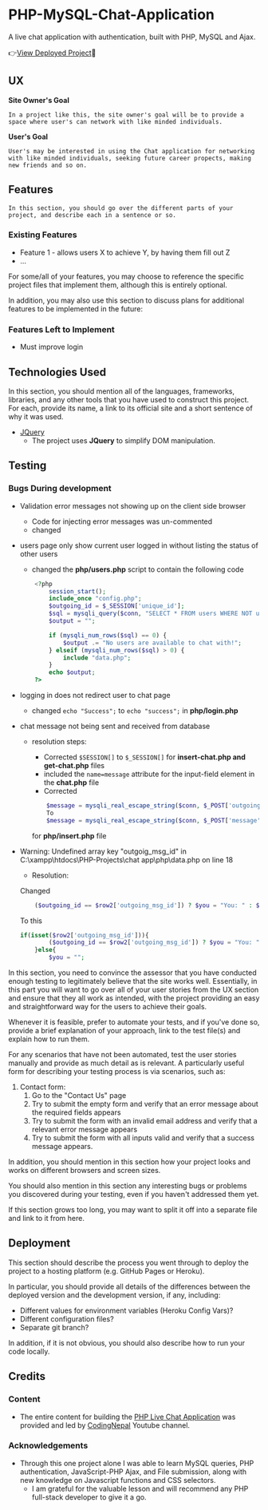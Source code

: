 # PHP-MySQL-Chat-Application

A live chat application with authentication, built with PHP, MySQL and Ajax.

👉[View Deployed Project]()🚀
 
## UX

**Site Owner's Goal** 
    
    In a project like this, the site owner's goal will be to provide a space where user's can network with like minded individuals.

**User's Goal** 
    
    User's may be interested in using the Chat application for networking with like minded individuals, seeking future career propects, making new friends and so on.

## Features
    In this section, you should go over the different parts of your project, and describe each in a sentence or so.


 
### Existing Features
- Feature 1 - allows users X to achieve Y, by having them fill out Z
- ...

For some/all of your features, you may choose to reference the specific project files that implement them, although this is entirely optional.

In addition, you may also use this section to discuss plans for additional features to be implemented in the future:

### Features Left to Implement
- Must improve login

## Technologies Used

In this section, you should mention all of the languages, frameworks, libraries, and any other tools that you have used to construct this project. For each, provide its name, a link to its official site and a short sentence of why it was used.

- [JQuery](https://jquery.com)
    - The project uses **JQuery** to simplify DOM manipulation.


## Testing


### Bugs During development

- Validation error messages not showing up on the client side browser
    - Code for injecting error messages was un-commented
    - changed
- users page only show current user logged in without listing the status of other users
    -   changed the **php/users.php** script to contain the following code
    
    ```php
        <?php 
            session_start();
            include_once "config.php";
            $outgoing_id = $_SESSION['unique_id'];
            $sql = mysqli_query($conn, "SELECT * FROM users WHERE NOT unique_id = {$outgoing_id} ORDER BY user_id DESC");
            $output = "";

            if (mysqli_num_rows($sql) == 0) {
                $output .= "No users are available to chat with!";
            } elseif (mysqli_num_rows($sql) > 0) {
                include "data.php";
            }
            echo $output;
        ?>
    ```

- logging in does not redirect user to chat page
    - changed `echo "Success";` to `echo "success";` in **php/login.php**

- chat message not being sent and received from database
    - resolution steps:
        - Corrected `$SESSION[]` to `$_SESSION[]` for **insert-chat.php and get-chat.php** files
        - included the `name=message` attribute for the input-field element in the **chat.php** file
        - Corrected 
        
        ```php 
            $message = mysqli_real_escape_string($conn, $_POST['outgoing_id']); 
            To 
            $message = mysqli_real_escape_string($conn, $_POST['message']); 
        ```

        for **php/insert.php** file

- Warning: Undefined array key "outgoig_msg_id" in C:\xampp\htdocs\PHP-Projects\chat app\php\data.php on line 18
    - Resolution:

    Changed
    ```php
        ($outgoing_id == $row2['outgoing_msg_id']) ? $you = "You: " : $you = "";
    ```

    To this 
    ```php 
    if(isset($row2['outgoing_msg_id'])){
            ($outgoing_id == $row2['outgoing_msg_id']) ? $you = "You: " : $you = "";
        }else{
            $you = ""; 
    ```

In this section, you need to convince the assessor that you have conducted enough testing to legitimately believe that the site works well. Essentially, in this part you will want to go over all of your user stories from the UX section and ensure that they all work as intended, with the project providing an easy and straightforward way for the users to achieve their goals.

Whenever it is feasible, prefer to automate your tests, and if you've done so, provide a brief explanation of your approach, link to the test file(s) and explain how to run them.

For any scenarios that have not been automated, test the user stories manually and provide as much detail as is relevant. A particularly useful form for describing your testing process is via scenarios, such as:

1. Contact form:
    1. Go to the "Contact Us" page
    2. Try to submit the empty form and verify that an error message about the required fields appears
    3. Try to submit the form with an invalid email address and verify that a relevant error message appears
    4. Try to submit the form with all inputs valid and verify that a success message appears.

In addition, you should mention in this section how your project looks and works on different browsers and screen sizes.

You should also mention in this section any interesting bugs or problems you discovered during your testing, even if you haven't addressed them yet.

If this section grows too long, you may want to split it off into a separate file and link to it from here.

## Deployment

This section should describe the process you went through to deploy the project to a hosting platform (e.g. GitHub Pages or Heroku).

In particular, you should provide all details of the differences between the deployed version and the development version, if any, including:
- Different values for environment variables (Heroku Config Vars)?
- Different configuration files?
- Separate git branch?

In addition, if it is not obvious, you should also describe how to run your code locally.


## Credits

### Content
- The  entire content for building the [PHP Live Chat Application](https://youtu.be/VnvzxGWiK54) was provided and led by [CodingNepal](https://www.youtube.com/channel/UCk7xIEmd3MeyhIu2StLX5yA) Youtube channel.


### Acknowledgements

- Through this one project alone I was able to learn MySQL queries, PHP authentication, JavaScript-PHP Ajax, and File submission, along with new knowledge on Javascript functions and CSS selectors.
    - I am grateful for the valuable lesson and will recommend any PHP full-stack developer to give it a go.

